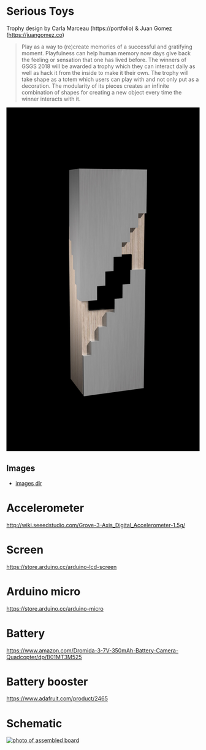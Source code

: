
# Serious Toys
Trophy design by Carla Marceau (https://portfolio) & Juan Gomez (https://juangomez.co)
 > Play as a way to (re)create memories of a successful and gratifying moment. Playfulness can help human memory now days give back the feeling or sensation that one has lived before.
The winners of GSGS 2018  will be awarded a trophy which they can interact daily as well as hack it from the inside to make it their own.
The trophy will take shape as a totem which users can play with and not only put as a decoration. The modularity of its pieces creates an infinite combination of shapes for creating a new object every time the winner interacts with it.

![photo of trophy rendering](images/Trophee_visualisation.jpg)

 
## Images
* [images dir](/images)


# Accelerometer

http://wiki.seeedstudio.com/Grove-3-Axis_Digital_Accelerometer-1.5g/

# Screen

https://store.arduino.cc/arduino-lcd-screen

# Arduino micro

https://store.arduino.cc/arduino-micro

# Battery

https://www.amazon.com/Dromida-3-7V-350mAh-Battery-Camera-Quadcopter/dp/B01MT3M525

# Battery booster

https://www.adafruit.com/product/2465


# Schematic

[![photo of assembled board](images/teensy-epaper-shield-small.png)](https://oshpark.com/shared_projects/3KynIVn6)


